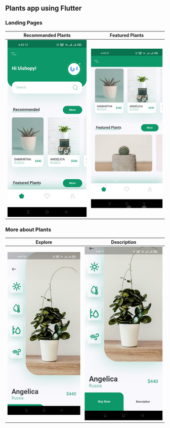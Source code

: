 ## Plants app using Flutter

### Landing Pages

Recommanded Plants|Featured Plants
:-------------------------:|:-------------------------:
![Lp1](https://github.com/TaneemKazi/plant_app/blob/main/ScreenShots/1.jpg)|![Lp2](https://github.com/TaneemKazi/plant_app/blob/main/ScreenShots/2.jpg)

### More about Plants
Explore| Description
:-------------------------:|:-------------------------:
![Exp1](https://github.com/TaneemKazi/plant_app/blob/main/ScreenShots/3.jpg)|![Exp2](https://github.com/TaneemKazi/plant_app/blob/main/ScreenShots/4.jpg)
